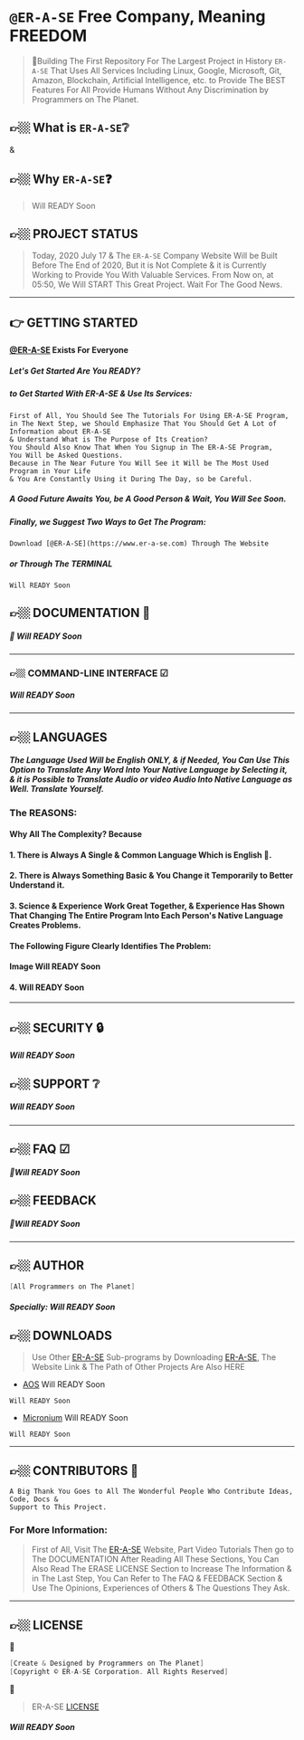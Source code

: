 # `@ER-A-SE` Free Company, Meaning FREEDOM
> 👑Building The First Repository For The Largest Project in History `ER-A-SE` That Uses All Services Including Linux, Google, Microsoft, Git, Amazon, Blockchain, Artificial Intelligence, etc. to Provide The BEST Features For All Provide Humans Without Any Discrimination by Programmers on The Planet.

## 👉🏼 What is `ER-A-SE`❔
&
## 👉🏼 Why     `ER-A-SE`❓
>  Will READY Soon

<!-- PROJECT STATUS -->
## 👉🏼 PROJECT STATUS
> Today, 2020 July 17 & The `ER-A-SE` Company Website Will be Built Before The End of 2020, But it is Not Complete & it is Currently Working to Provide You With Valuable Services. From Now on, at 05:50, We Will START This Great Project. Wait For The Good News.

---------------------------------------------------------------------------------------------------------------------------------------------------------------

<!-- GETTING STARTED -->
##  👉 GETTING STARTED
#### [@ER-A-SE](https://www.er-a-se.com) Exists For Everyone
##### Let's Get Started Are You READY?
##### to Get Started With ER-A-SE & Use Its Services:
```
First of All, You Should See The Tutorials For Using ER-A-SE Program,
in The Next Step, we Should Emphasize That You Should Get A Lot of Information about ER-A-SE
& Understand What is The Purpose of Its Creation?
You Should Also Know That When You Signup in The ER-A-SE Program,
You Will be Asked Questions.
Because in The Near Future You Will See it Will be The Most Used Program in Your Life
& You Are Constantly Using it During The Day, so be Careful.
```
##### A Good Future Awaits You, be A Good Person & Wait, You Will See Soon.
##### Finally, we Suggest Two Ways to Get The Program:
```
Download [@ER-A-SE](https://www.er-a-se.com) Through The Website
```
##### or Through The TERMINAL
```
Will READY Soon
```

<!-- DOCS -->
## 👉🏼 DOCUMENTATION 📘
##### 🧾 Will READY Soon



---------------------------------------------------------------------------------------------------------------------------------------------------------------

<!-- COMMAND-LINE INTERFACE -->
### 👉🏼 COMMAND-LINE INTERFACE ☑
##### Will READY Soon






---------------------------------------------------------------------------------------------------------------------------------------------------------------

<!-- LANGUAGES -->
## 👉🏼 LANGUAGES
##### The Language Used Will be English ONLY, & if Needed, You Can Use This Option to Translate Any Word Into Your Native Language by Selecting it, & it is Possible to Translate Audio or video Audio Into Native Language as Well. Translate Yourself.
### The REASONS:
#### Why All The Complexity? Because
#### 1. There is Always A Single & Common Language Which is English 💜.
#### 2. There is Always Something Basic & You Change it Temporarily to Better Understand it.
#### 3. Science & Experience Work Great Together, & Experience Has Shown That Changing The Entire Program Into Each Person's Native Language Creates Problems.
#### The Following Figure Clearly Identifies The Problem:
#### Image Will READY Soon
#### 4. Will READY Soon

---------------------------------------------------------------------------------------------------------------------------------------------------------------

<!-- SECURITY -->
## 👉🏼 SECURITY 🔒
##### Will READY Soon






<!-- SUPPORT -->
## 👉🏼 SUPPORT ❔
##### Will READY Soon




---------------------------------------------------------------------------------------------------------------------------------------------------------------

<!-- FAQ -->
## 👉🏼 FAQ ☑
##### 📌Will READY Soon




<!-- FEEDBACK -->
## 👉🏼 FEEDBACK
##### 📌Will READY Soon



---------------------------------------------------------------------------------------------------------------------------------------------------------------

<!-- AUTHOR -->
## 👉🏼 AUTHOR
```cs
[All Programmers on The Planet]
```
##### Specially: Will READY Soon




<!-- DOWNLOADS -->
## 👉🏼 DOWNLOADS
> Use Other [ER-A-SE](https://www.er-a-se.com) Sub-programs by Downloading [ER-A-SE](https://www.er-a-se.com), The Website Link & The Path of Other Projects Are Also HERE
* [AOS](https://www.aos.com)  Will READY Soon
```
Will READY Soon
```
* [Micronium](https://www.micronium.com)  Will READY Soon
```
Will READY Soon
```

---------------------------------------------------------------------------------------------------------------------------------------------------------------

<!-- CONTRIBUTORS -->
## 👉🏼 CONTRIBUTORS 💜
```
A Big Thank You Goes to All The Wonderful People Who Contribute Ideas, Code, Docs &
Support to This Project.
```

<!-- MORE INFORMATION -->
### For More Information:
  > First of All, Visit The [ER-A-SE](https://www.er-a-se.com) Website, Part Video Tutorials
  > Then go to The DOCUMENTATION
  > After Reading All These Sections, You Can Also Read The ERASE LICENSE Section to Increase The Information
  > & in The Last Step, You Can Refer to The FAQ & FEEDBACK Section & Use The Opinions, Experiences of Others & The Questions They Ask.

---------------------------------------------------------------------------------------------------------------------------------------------------------------

<!-- LICENSE -->
## 👉🏼 LICENSE
💜
```cs
[Create & Designed by Programmers on The Planet]
[Copyright © ER-A-SE Corporation. All Rights Reserved]
```
👑
> ER-A-SE [LICENSE](https://www.github.com/ali80official/ERASE/blob/master/LICENSE)
##### Will READY Soon
